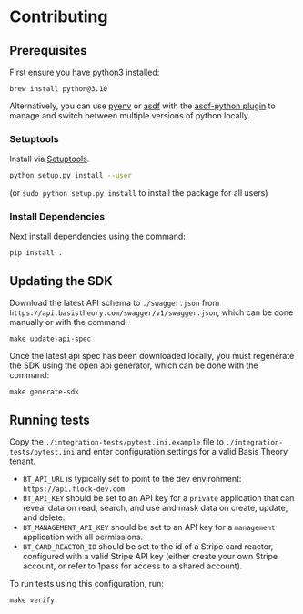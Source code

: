# Contributing

## Prerequisites

First ensure you have python3 installed:

```shell
brew install python@3.10
```

Alternatively, you can use [pyenv](https://github.com/pyenv/pyenv) or [asdf](https://github.com/asdf-vm/asdf) with the
[asdf-python plugin](https://github.com/asdf-community/asdf-python) to manage and switch between multiple versions 
of python locally. 

### Setuptools

Install via [Setuptools](http://pypi.python.org/pypi/setuptools).

```sh
python setup.py install --user
```

(or `sudo python setup.py install` to install the package for all users)

### Install Dependencies

Next install dependencies using the command:

```shell
pip install .
```

## Updating the SDK

Download the latest API schema to `./swagger.json` from `https://api.basistheory.com/swagger/v1/swagger.json`, 
which can be done manually or with the command:

```shell
make update-api-spec
```

Once the latest api spec has been downloaded locally, you must regenerate the SDK using the open api generator,
which can be done with the command:

```shell
make generate-sdk
```

## Running tests

Copy the `./integration-tests/pytest.ini.example` file to `./integration-tests/pytest.ini` and enter configuration 
settings for a valid Basis Theory tenant.

- `BT_API_URL` is typically set to point to the dev environment: `https://api.flock-dev.com`
- `BT_API_KEY` should be set to an API key for a `private` application that can reveal data on read, search, and use and mask data on create, update, and delete.
- `BT_MANAGEMENT_API_KEY` should be set to an API key for a `management` application with all permissions.
- `BT_CARD_REACTOR_ID` should be set to the id of a Stripe card reactor, configured with a valid Stripe API key (either create your own Stripe account, or refer to 1pass for access to a shared account).


To run tests using this configuration, run:

```shell
make verify
```
